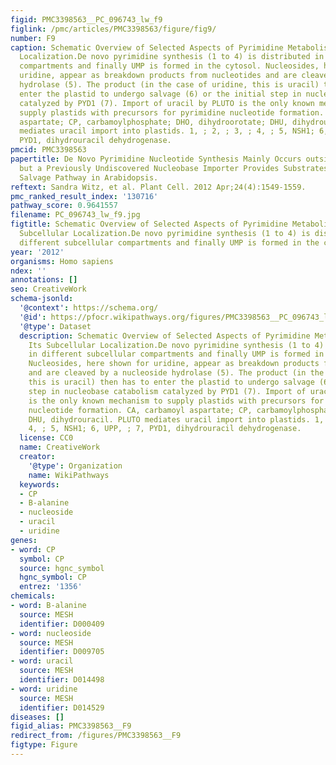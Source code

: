 ```yaml
---
figid: PMC3398563__PC_096743_lw_f9
figlink: /pmc/articles/PMC3398563/figure/fig9/
number: F9
caption: Schematic Overview of Selected Aspects of Pyrimidine Metabolism and Its Subcellular
  Localization.De novo pyrimidine synthesis (1 to 4) is distributed in different subcellular
  compartments and finally UMP is formed in the cytosol. Nucleosides, here shown for
  uridine, appear as breakdown products from nucleotides and are cleaved by a nucleoside
  hydrolase (5). The product (in the case of uridine, this is uracil) then has to
  enter the plastid to undergo salvage (6) or the initial step in nucleobase catabolism
  catalyzed by PYD1 (7). Import of uracil by PLUTO is the only known mechanism to
  supply plastids with precursors for pyrimidine nucleotide formation. CA, carbamoyl
  aspartate; CP, carbamoylphosphate; DHO, dihydroorotate; DHU, dihydrouracil. PLUTO
  mediates uracil import into plastids. 1, ; 2, ; 3, ; 4, ; 5, NSH1; 6, UPP, ; 7,
  PYD1, dihydrouracil dehydrogenase.
pmcid: PMC3398563
papertitle: De Novo Pyrimidine Nucleotide Synthesis Mainly Occurs outside of Plastids,
  but a Previously Undiscovered Nucleobase Importer Provides Substrates for the Essential
  Salvage Pathway in Arabidopsis.
reftext: Sandra Witz, et al. Plant Cell. 2012 Apr;24(4):1549-1559.
pmc_ranked_result_index: '130716'
pathway_score: 0.9641557
filename: PC_096743_lw_f9.jpg
figtitle: Schematic Overview of Selected Aspects of Pyrimidine Metabolism and Its
  Subcellular Localization.De novo pyrimidine synthesis (1 to 4) is distributed in
  different subcellular compartments and finally UMP is formed in the cytosol
year: '2012'
organisms: Homo sapiens
ndex: ''
annotations: []
seo: CreativeWork
schema-jsonld:
  '@context': https://schema.org/
  '@id': https://pfocr.wikipathways.org/figures/PMC3398563__PC_096743_lw_f9.html
  '@type': Dataset
  description: Schematic Overview of Selected Aspects of Pyrimidine Metabolism and
    Its Subcellular Localization.De novo pyrimidine synthesis (1 to 4) is distributed
    in different subcellular compartments and finally UMP is formed in the cytosol.
    Nucleosides, here shown for uridine, appear as breakdown products from nucleotides
    and are cleaved by a nucleoside hydrolase (5). The product (in the case of uridine,
    this is uracil) then has to enter the plastid to undergo salvage (6) or the initial
    step in nucleobase catabolism catalyzed by PYD1 (7). Import of uracil by PLUTO
    is the only known mechanism to supply plastids with precursors for pyrimidine
    nucleotide formation. CA, carbamoyl aspartate; CP, carbamoylphosphate; DHO, dihydroorotate;
    DHU, dihydrouracil. PLUTO mediates uracil import into plastids. 1, ; 2, ; 3, ;
    4, ; 5, NSH1; 6, UPP, ; 7, PYD1, dihydrouracil dehydrogenase.
  license: CC0
  name: CreativeWork
  creator:
    '@type': Organization
    name: WikiPathways
  keywords:
  - CP
  - B-alanine
  - nucleoside
  - uracil
  - uridine
genes:
- word: CP
  symbol: CP
  source: hgnc_symbol
  hgnc_symbol: CP
  entrez: '1356'
chemicals:
- word: B-alanine
  source: MESH
  identifier: D000409
- word: nucleoside
  source: MESH
  identifier: D009705
- word: uracil
  source: MESH
  identifier: D014498
- word: uridine
  source: MESH
  identifier: D014529
diseases: []
figid_alias: PMC3398563__F9
redirect_from: /figures/PMC3398563__F9
figtype: Figure
---
```

